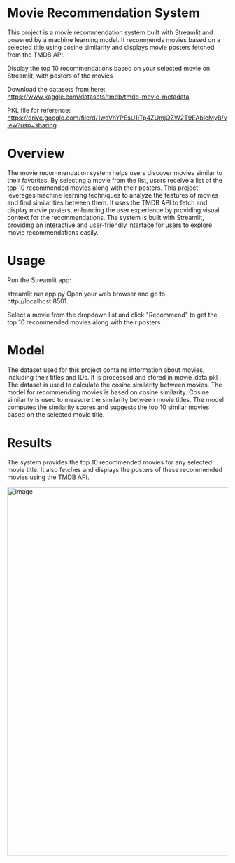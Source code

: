 # Movie Recommendation System

This project is a movie recommendation system built with Streamlit and powered by a machine learning model. It recommends movies based on a selected title using cosine similarity and displays movie posters fetched from the TMDB API.

Display the top 10 recommendations based on your selected movie on Streamlit, with posters of the movies


Download the datasets from here: https://www.kaggle.com/datasets/tmdb/tmdb-movie-metadata

PKL file for reference: https://drive.google.com/file/d/1wcVhYPEsU1iTp4ZUmjQZW2T9EAbleMyB/view?usp=sharing


# Overview

The movie recommendation system helps users discover movies similar to their favorites. By selecting a movie from the list, users receive a list of the top 10 recommended movies along with their posters. This project leverages machine learning techniques to analyze the features of movies and find similarities between them. It uses the TMDB API to fetch and display movie posters, enhancing the user experience by providing visual context for the recommendations. The system is built with Streamlit, providing an interactive and user-friendly interface for users to explore movie recommendations easily.


# Usage

Run the Streamlit app:

streamlit run app.py
Open your web browser and go to http://localhost:8501.

Select a movie from the dropdown list and click "Recommend" to get the top 10 recommended movies along with their posters

# Model

The dataset used for this project contains information about movies, including their titles and IDs. It is processed and stored in movie_data.pkl . The dataset is used to calculate the cosine similarity between movies. The model for recommending movies is based on cosine similarity. Cosine similarity is used to measure the similarity between movie titles. The model computes the similarity scores and suggests the top 10 similar movies based on the selected movie title.

# Results

The system provides the top 10 recommended movies for any selected movie title. It also fetches and displays the posters of these recommended movies using the TMDB API.

<img width="595" height="842" alt="image" src="https://github.com/user-attachments/assets/5ed54c1c-8833-468d-a3dc-1554b3e08a04" />




